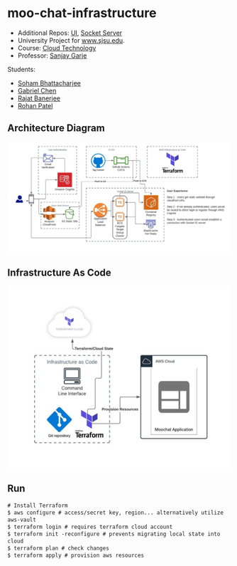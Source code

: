# moo-chat-infrastructure
- Additional Repos: [UI](https://github.com/runntimeterror/moo-chat), [Socket Server](https://github.com/runntimeterror/moo-chat-socket-server)
- University Project for www.sjsu.edu.
- Course: [Cloud Technology](http://info.sjsu.edu/web-dbgen/catalog/courses/CMPE281.html)
- Professor: [Sanjay Garje](https://www.linkedin.com/in/sanjaygarje/)


Students:
- [Soham Bhattacharjee](mailto:soham.bhattacharjee@sjsu.edu)
- [Gabriel Chen](mailto:gabriel.chen@sjsu.edu)
- [Rajat Banerjee](mailto:rajat.banerjee@sjsu.edu)
- [Rohan Patel](mailto:rohan.patel@sjsu.edu)

## Architecture Diagram
![Architecture Diagram](./diagrams/281p2-InfrastructureDiagramV2.jpeg "V2")

## Infrastructure As Code
![IAC Diagram](./diagrams/InfrastructureAsCodeDiagram.jpeg "IAC")

## Run
```
# Install Terraform
$ aws configure # access/secret key, region... alternatively utilize aws-vault
$ terraform login # requires terraform cloud account
$ terraform init -reconfigure # prevents migrating local state into cloud
$ terraform plan # check changes
$ terraform apply # provision aws resources
```
